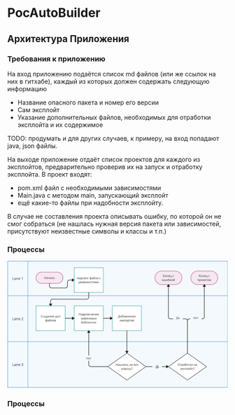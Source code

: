 # PocAutoBuilder

## Архитектура Приложения

### Требования к приложению

 На вход приложению подаётся список md файлов (или же ссылок на них в гитхабе), каждый из которых должен содержать следующую информацию

- Название опасного пакета и номер его версии
- Сам эксплойт 
- Указание дополнительных файлов, необходимых для отработки эксплойта и их содержимое

TODO: продумать и для других случаев, к примеру, на вход попадают java, json файлы.

На выходе приложение отдаёт список проектов для каждого из эксплойтов, предварительно проверив их на запуск и отработку эксплойта. В проект входят:

- pom.xml файл с необходимыми зависимостями
- Main.java с методом main, запускающий эксплойт
- ещё какие-то файлы при надобности эксплойту.

В случае не составления проекта описывать ошибку, по которой он не смог собраться (не нашлась нужная версия пакета или зависимостей, присутствуют неизвестные символы и классы и т.п.)

### Процессы

![My Image](Pictures/Processes.png)

### Процессы